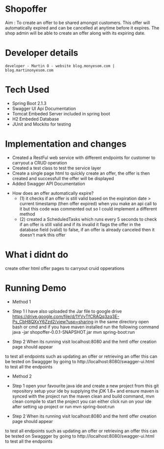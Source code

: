 # Shopoffer
Aim : To create an offer to be shared amongst customers. This offer will automatically expired and can be cancelled at anytime before it expires. The shop admin will be able to create an offer along with its expiring date.

# Developer details
    developer - Martin O - website blog.monyesom.com | blog.martinonyesom.com

# Tech Used
  - Spring Boot 2.1.3
  - Swagger UI Api Documentation
  - Tomcat Embeded Server included in spring boot
  - H2 Embeded Database
  - JUnit and Mockito for testing
  

# Implementation and changes
 - Created a RestFul web service with different endpoints for customer to carryout a CRUD operation
 - Created a test class to test the service layer
 - Create a single page html to quickly create an offer, the offer is then created and successfull the offer will be displayed
 - Added Swagger API Documentation 

* How does an offer automatically expire?
   - (1) it checks if an offer is still valid based on the expiration date > current timestamp (then offer expired) when you make an api call to it but this code was commented out so I could implement a different method
   - (2) created a ScheduledTasks which runs every 5 seconds to check if an offer is still valid and if its invalid it flags the offer in the database field (valid) to false, if an offer is already canceled then it doesn't mark this offer

# What i didnt do
create other html offer pages to carryout cruid opperations

# Running Demo

* Method 1
 - Step 1
I have also uploaded the Jar file to google drive https://drive.google.com/file/d/1YVvTfCRAQq3zq3E-Ps_CbH8QXxY6Zzd2/view?usp=sharing
in the same directory open bash or cmd and if you have maven installed run the following command java -jar shopoffer-0.0.1-SNAPSHOT.jar mvn spring-boot:run

 - Step 2
When its running visit localhost:8080 and the hmtl offer creation page should appear

to test all endpoints such as updating an offer or retrieving an offer this can be tested on Swaggger by going to 
http://localhost:8080/swagger-ui.html to test all the endpoints 

* Method 2
 - Step 1
open your favourite java ide and create a new project from this git repository
setup your ide by supplying the jDK 1.8+ and ensure maven is synced with the project
run the maven clean and build command, mvn clean compile
to start the project you can either click run on your ide after setting up project or run mvn spring-boot:run

 - Step 2
When its running visit localhost:8080 and the hmtl offer creation page should appear

to test all endpoints such as updating an offer or retrieving an offer this can be tested on Swaggger by going to 
http://localhost:8080/swagger-ui.html to test all the endpoints 
